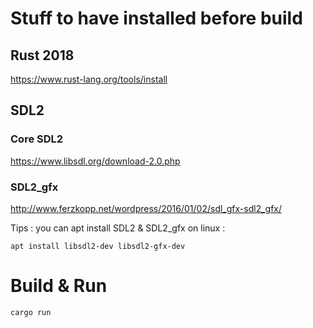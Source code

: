 # Stuff to have installed before build

## Rust 2018
https://www.rust-lang.org/tools/install

## SDL2
### Core SDL2
https://www.libsdl.org/download-2.0.php

### SDL2_gfx
http://www.ferzkopp.net/wordpress/2016/01/02/sdl_gfx-sdl2_gfx/

Tips : you can apt install SDL2 & SDL2_gfx on linux :

```
apt install libsdl2-dev libsdl2-gfx-dev
```


# Build & Run

```
cargo run
```
